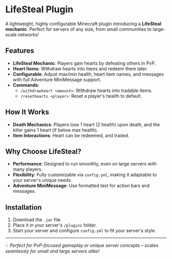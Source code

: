# LifeSteal Plugin

A lightweight, highly configurable Minecraft plugin introducing a **LifeSteal mechanic**. Perfect for servers of any size, from small communities to large-scale networks!

## Features
- **LifeSteal Mechanic**: Players gain hearts by defeating others in PvP.
- **Heart Items**: Withdraw hearts into items and redeem them later.
- **Configurable**: Adjust max/min health, heart item names, and messages with full Adventure MiniMessage support.
- **Commands**:
  - `/withdrawheart <amount>`: Withdraw hearts into tradable items.
  - `/resethearts <player>`: Reset a player's health to default.

## How It Works
- **Death Mechanics**: Players lose 1 heart (2 health) upon death, and the killer gains 1 heart (if below max health).
- **Item Interactions**: Heart can be redeemed, and traded.

## Why Choose LifeSteal?
- **Performance**: Designed to run smoothly, even on large servers with many players.
- **Flexibility**: Fully customizable via `config.yml`, making it adaptable to your server's unique needs.
- **Adventure MiniMessage**: Use formatted text for action bars and messages.

## Installation
1. Download the `.jar` file.
2. Place it in your server's `/plugins` folder.
3. Start your server and configure `config.yml` to fit your server's style.

---

💡 *Perfect for PvP-focused gameplay or unique server concepts – scales seamlessly for small and large servers alike!*
